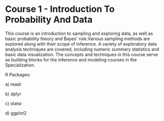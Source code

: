 # Course 1 - Introduction To Probability And Data

This course is an introduction to sampling and exploring data, as well as basic probability theory and Bayes' rule.Various sampling methods are explored along with their scope of inference. A variety of exploratory data analysis techniques are covered, including numeric summary statistics and basic data visualization.  The concepts and techniques in this course  serve as building blocks for the inference and modeling courses in the Specialization.

R Packages:

a) readr

b) dplyr

c) statsr

d) ggplot2
